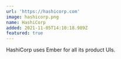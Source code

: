 ```yaml
---
url: 'https://hashicorp.com'
image: hashicorp.png
name: HashiCorp
added: 2021-11-05T14:10:18.989Z
featured: true
---
```

HashiCorp uses Ember for all its product UIs.
